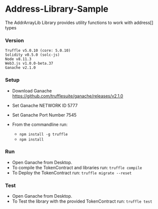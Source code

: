 # Address-Library-Sample

The AddrArrayLib Library provides utility functions to work with address[] types

### Version
    Truffle v5.0.10 (core: 5.0.10)
    Solidity v0.5.0 (solc-js)
    Node v8.11.3
    Web3.js v1.0.0-beta.37
    Ganache v2.1.0

### Setup
* Download Ganache https://github.com/trufflesuite/ganache/releases/v2.1.0
* Set Ganache NETWORK ID 5777
* Set Ganache Port Number 7545

* From the commandline run:
  * `npm install -g truffle`
  * `npm install`

### Run
* Open Ganache from Desktop.
* To compile the TokenContract and libraries run: `truffle compile`
* To Deploy the TokenContract run: `truffle migrate --reset`

### Test
* Open Ganache from Desktop.
* To Test the library with the provided TokenContract run: `truffle test`
